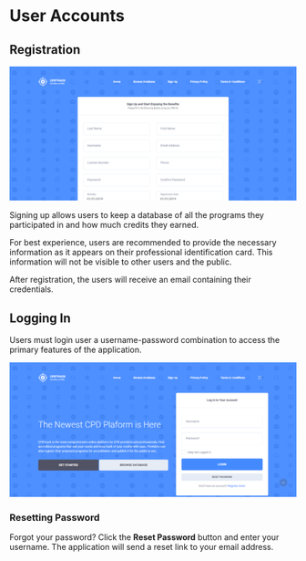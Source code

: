 # User Accounts

## Registration

![](../.gitbook/assets/app-02-register.png)

Signing up allows users to keep a database of all the programs they participated in and how much credits they earned.

For best experience, users are recommended to provide the necessary information as it appears on their professional identification card. This information will not be visible to other users and the public.

After registration, the users will receive an email containing their credentials.

## Logging In

Users must login user a username-password combination to access the primary features of the application.

![](../.gitbook/assets/app-01-home.png)

### Resetting Password

Forgot your password? Click the **Reset Password** button and enter your username. The application will send a reset link to your email address.

